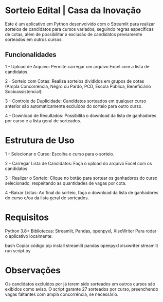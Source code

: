 # Sorteio Edital | Casa da Inovação
Este é um aplicativo em Python desenvolvido com o Streamlit para realizar sorteios de candidatos para cursos variados, seguindo regras específicas de cotas, além de possibilitar a exclusão de candidatos previamente sorteados em outros cursos.

## Funcionalidades
1 - Upload de Arquivo: Permite carregar um arquivo Excel com a lista de candidatos.


2 - Sorteio com Cotas: Realiza sorteios divididos em grupos de cotas (Ampla Concorrência, Negro ou Pardo, PCD, Escola Pública, Beneficiário Socioassistencial).


3 - Controle de Duplicidade: Candidatos sorteados em qualquer curso anterior são automaticamente excluídos do sorteio para outro curso.


4 - Download de Resultados: Possibilita o download da lista de ganhadores por curso e a lista geral de sorteados.


# Estrutura de Uso
1 - Selecionar o Curso: Escolha o curso para o sorteio.


2 - Carregar Lista de Candidatos: Faça o upload do arquivo Excel com os candidatos.


3 - Realizar o Sorteio: Clique no botão para sortear os ganhadores do curso selecionado, respeitando as quantidades de vagas por cota.


4 -Baixar Listas: Ao final do sorteio, faça o download da lista de ganhadores do curso e/ou da lista geral de sorteados.
# Requisitos
Python 3.8+
Bibliotecas: Streamlit, Pandas, openpyxl, XlsxWriter
Para rodar o aplicativo localmente:

bash
Copiar código
pip install streamlit pandas openpyxl xlsxwriter
streamlit run script.py
# Observações
Os candidatos excluídos por já terem sido sorteados em outros cursos são exibidos como aviso.
O script garante 27 sorteados por curso, preenchendo vagas faltantes com ampla concorrência, se necessário.
